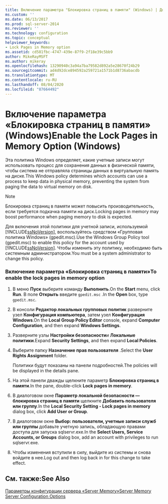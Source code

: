 ```yaml
---
title: Включение параметра "Блокировка страниц в памяти" (Windows) | Документы Майкрософт
ms.custom: ''
ms.date: 06/13/2017
ms.prod: sql-server-2014
ms.reviewer: ''
ms.technology: configuration
ms.topic: conceptual
helpviewer_keywords:
- Lock Pages in Memory option
ms.assetid: cd581fbc-4747-439e-87f9-2f18e39c5bb9
author: MikeRayMSFT
ms.author: mikeray
ms.openlocfilehash: 13290940c3a94a7ba79582d892a5e28670f24b29
ms.sourcegitcommit: ad4d92dce894592a259721a1571b1d8736abacdb
ms.translationtype: MT
ms.contentlocale: ru-RU
ms.lasthandoff: 08/04/2020
ms.locfileid: "87664492"
---
```

# <a name="enable-the-lock-pages-in-memory-option-windows"></a><span data-ttu-id="f9af7-102">Включение параметра «Блокировка страниц в памяти» (Windows)</span><span class="sxs-lookup"><span data-stu-id="f9af7-102">Enable the Lock Pages in Memory Option (Windows)</span></span>
  <span data-ttu-id="f9af7-103">Эта политика Windows определяет, какие учетные записи могут использовать процесс для сохранения данных в физической памяти, чтобы система не отправляла страницы данных в виртуальную память на диске.</span><span class="sxs-lookup"><span data-stu-id="f9af7-103">This Windows policy determines which accounts can use a process to keep data in physical memory, preventing the system from paging the data to virtual memory on disk.</span></span>  
  
> [!NOTE]  
>  <span data-ttu-id="f9af7-104">Блокировка страниц в памяти может повысить производительность, если требуется подкачка памяти на диск.</span><span class="sxs-lookup"><span data-stu-id="f9af7-104">Locking pages in memory may boost performance when paging memory to disk is expected.</span></span>  
  
 <span data-ttu-id="f9af7-105">Для включения этой политики для учетной записи, используемой [!INCLUDE[ssNoVersion](../../includes/ssnoversion-md.md)], воспользуйтесь средством «Групповая политика Windows» (gpedit.msc).</span><span class="sxs-lookup"><span data-stu-id="f9af7-105">Use the Windows Group Policy tool (gpedit.msc) to enable this policy for the account used by [!INCLUDE[ssNoVersion](../../includes/ssnoversion-md.md)].</span></span> <span data-ttu-id="f9af7-106">Чтобы изменить эту политику, необходимо быть системным администратором.</span><span class="sxs-lookup"><span data-stu-id="f9af7-106">You must be a system administrator to change this policy.</span></span>  
  
### <a name="to-enable-the-lock-pages-in-memory-option"></a><span data-ttu-id="f9af7-107">Включение параметра «Блокировка страниц в памяти»</span><span class="sxs-lookup"><span data-stu-id="f9af7-107">To enable the lock pages in memory option</span></span>  
  
1.  <span data-ttu-id="f9af7-108">В меню **Пуск** выберите команду **Выполнить**.</span><span class="sxs-lookup"><span data-stu-id="f9af7-108">On the **Start** menu, click **Run**.</span></span> <span data-ttu-id="f9af7-109">В поле **Открыть** введите `gpedit.msc` .</span><span class="sxs-lookup"><span data-stu-id="f9af7-109">In the **Open** box, type `gpedit.msc`.</span></span>  
  
2.  <span data-ttu-id="f9af7-110">В консоли **Редактор локальных групповых политик** разверните узел **Конфигурация компьютера**, затем узел **Конфигурация Windows**.</span><span class="sxs-lookup"><span data-stu-id="f9af7-110">On the **Local Group Policy Editor** console, expand **Computer Configuration**, and then expand **Windows Settings**.</span></span>  
  
3.  <span data-ttu-id="f9af7-111">Разверните узлы **Настройки безопасности**и **Локальные политики**.</span><span class="sxs-lookup"><span data-stu-id="f9af7-111">Expand **Security Settings**, and then expand **Local Policies**.</span></span>  
  
4.  <span data-ttu-id="f9af7-112">Выберите папку **Назначение прав пользователя** .</span><span class="sxs-lookup"><span data-stu-id="f9af7-112">Select the **User Rights Assignment** folder.</span></span>  
  
     <span data-ttu-id="f9af7-113">Политики будут показаны на панели подробностей.</span><span class="sxs-lookup"><span data-stu-id="f9af7-113">The policies will be displayed in the details pane.</span></span>  
  
5.  <span data-ttu-id="f9af7-114">На этой панели дважды щелкните параметр **Блокировка страниц в памяти**.</span><span class="sxs-lookup"><span data-stu-id="f9af7-114">In the pane, double-click **Lock pages in memory**.</span></span>  
  
6.  <span data-ttu-id="f9af7-115">В диалоговом окне **Параметр локальной безопасности — блокировка страниц в памяти** щелкните **Добавить пользователя или группу**.</span><span class="sxs-lookup"><span data-stu-id="f9af7-115">In the **Local Security Setting - Lock pages in memory** dialog box, click **Add User or Group**.</span></span>  
  
7.  <span data-ttu-id="f9af7-116">В диалоговом окне **Выбор: пользователи, учетные записи служб или группы** добавьте учетную запись, обладающую правами доступа для запуска sqlservr.exe.</span><span class="sxs-lookup"><span data-stu-id="f9af7-116">In the **Select Users, Service Accounts, or Groups** dialog box, add an account with privileges to run sqlservr.exe.</span></span>  
  
8.  <span data-ttu-id="f9af7-117">Чтобы изменения вступили в силу, выйдите из системы и снова войдите в нее.</span><span class="sxs-lookup"><span data-stu-id="f9af7-117">Log out and then log back in for this change to take effect.</span></span>  
  
## <a name="see-also"></a><span data-ttu-id="f9af7-118">См. также:</span><span class="sxs-lookup"><span data-stu-id="f9af7-118">See Also</span></span>  
 [<span data-ttu-id="f9af7-119">Параметры конфигурации сервера «Server Memory»</span><span class="sxs-lookup"><span data-stu-id="f9af7-119">Server Memory Server Configuration Options</span></span>](server-memory-server-configuration-options.md)  
  
  
